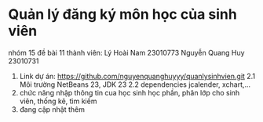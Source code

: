 # Quản lý đăng ký môn học của sinh viên

nhóm 15 đề bài 11
thành viên: Lý Hoài Nam 23010773 Nguyễn Quang Huy 23010731
1. Link dự án: https://github.com/nguyenquanghuyyy/quanlysinhvien.git
2.1 Môi trường  NetBeans 23, JDK 23 2.2 dependencies jcalender, xchart,... 
3. chức năng nhập thông tin cua học sinh học phần, phân lớp cho sinh viên, thống kê, tìm kiếm
4. đang cập nhật thêm
